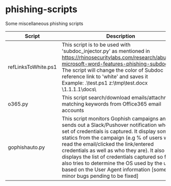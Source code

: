 # phishing-scripts
Some miscellaneous phishing scripts

| Script | Description |
| --- | --- |
| refLinksToWhite.ps1 | This script is to be used with 'subdoc_injector.py' as mentioned in https://rhinosecuritylabs.com/research/abusing-microsoft-word-features-phishing-subdoc/. The script will change the color of Subdoc reference link to 'white' and saves it<br>Example: .\test.ps1 z:\tmp\test.docx \\1.1.1.1\docs\ |
| o365.py | This script search/download emails/attachments matching keywords from Office365 email accounts|  
| gophishauto.py | This script monitors Gophish campaigns and sends out a Slack/Pushover notification when a set of credentials is captured. It display some statics from the campaign (e.g % of users who read the email/clicked the link/entered credentials as well as who they are).  It also displays the list of credentials captured so far. It also tries to determine the OS used by the users based on the User Agent information [some minor bugs pending to be fixed]|

  

